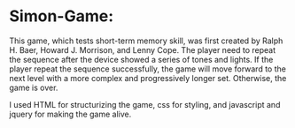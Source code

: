 # Simon-Game: 

This game, which tests short-term memory skill, was first created by Ralph H. Baer, Howard J. Morrison, and Lenny Cope. The player need to repeat the sequence after the device showed a series of tones and lights. If the player repeat the sequence successfully, the game will move forward to the next level with a more complex and progressively longer set. Otherwise, the game is over. 

I used HTML for structurizing the game, css for styling, and javascript and jquery for making the game alive. 

